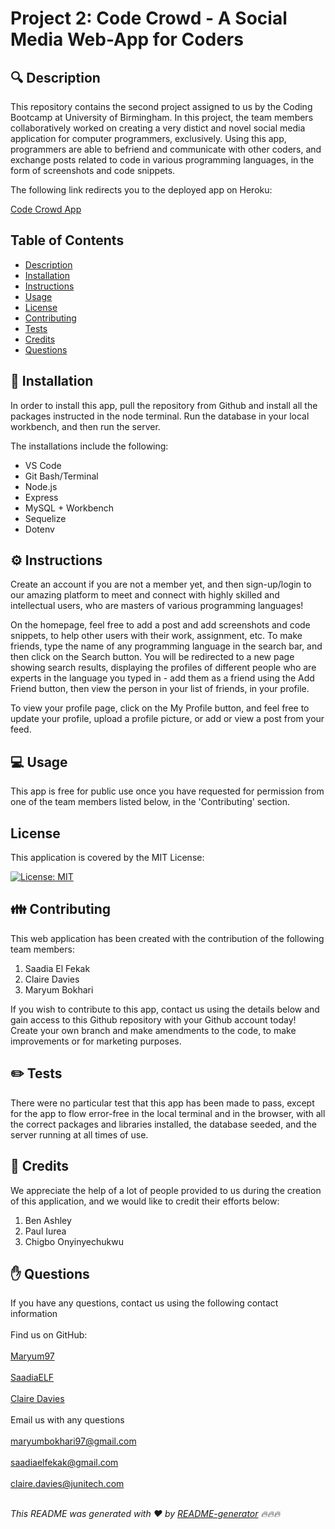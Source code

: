 # Project 2: Code Crowd - A Social Media Web-App for Coders

## 🔍 Description
This repository contains the second project assigned to us by the Coding Bootcamp at University of Birmingham. In this project, the team members collaboratively worked on creating a very distict and novel social media application for computer programmers, exclusively. Using this app, programmers are able to befriend and communicate with other coders, and exchange posts related to code in various programming languages, in the form of screenshots and code snippets.

The following link redirects you to the deployed app on Heroku:

<a href="https://code-crowd.herokuapp.com/">Code Crowd App</a>

## Table of Contents
- [Description](#description)
- [Installation](#installation)
- [Instructions](#instructions)
- [Usage](#usage)
- [License](#license)
- [Contributing](#contributing)
- [Tests](#tests)
- [Credits](#credits)
- [Questions](#questions)

## 💾 Installation
In order to install this app, pull the repository from Github and install all the packages instructed in the node terminal. Run the database in your local workbench, and then run the server.

The installations include the following:
- VS Code
- Git Bash/Terminal
- Node.js
- Express
- MySQL + Workbench
- Sequelize
- Dotenv

## ⚙️ Instructions
Create an account if you are not a member yet, and then sign-up/login to our amazing platform to meet and connect with highly skilled and intellectual users, who are masters of various programming languages!

On the homepage, feel free to add a post and add screenshots and code snippets, to help other users with their work, assignment, etc. To make friends, type the name of any programming language in the search bar, and then click on the Search button. You will be redirected to a new page showing search results, displaying the profiles of different people who are experts in the language you typed in - add them as a friend using the Add Friend button, then view the person in your list of friends, in your profile.

To view your profile page, click on the My Profile button, and feel free to update your profile, upload a profile picture, or add or view a post from your feed.

## 💻 Usage
This app is free for public use once you have requested for permission from one of the team members listed below, in the 'Contributing' section.

## License
This application is covered by the MIT License:

[![License: MIT](https://img.shields.io/badge/License-MIT-yellow.svg)](https://opensource.org/licenses/MIT)

## 👪 Contributing
This web application has been created with the contribution of the following team members:
1. Saadia El Fekak
2. Claire Davies
3. Maryum Bokhari

If you wish to contribute to this app, contact us using the details below and gain access to this Github repository with your Github account today! Create your own branch and make amendments to the code, to make improvements or for marketing purposes.

## ✏️ Tests
There were no particular test that this app has been made to pass, except for the app to flow error-free in the local terminal and in the browser, with all the correct packages and libraries installed, the database seeded, and the server running at all times of use.

## 💐 Credits
We appreciate the help of a lot of people provided to us during the creation of this application, and we would like to credit their efforts below:
1. Ben Ashley
2. Paul Iurea
3. Chigbo Onyinyechukwu

## ✋ Questions
If you have any questions, contact us using the following contact information<br />
<br />
Find us on GitHub:<br />
<br />
[Maryum97](https://github.com/Maryum97)<br />
<br />
[SaadiaELF](https://github.com/SaadiaELF)<br />
<br />
[Claire Davies](https://github.com/ClaireMDavies)<br />
<br />
Email us with any questions<br />
<br />
maryumbokhari97@gmail.com<br /><br />
saadiaelfekak@gmail.com<br /><br />
claire.davies@junitech.com<br /><br />


_This README was generated with ❤️ by [README-generator](https://github.com/jpd61/README-generator) 🔥🔥🔥_
  